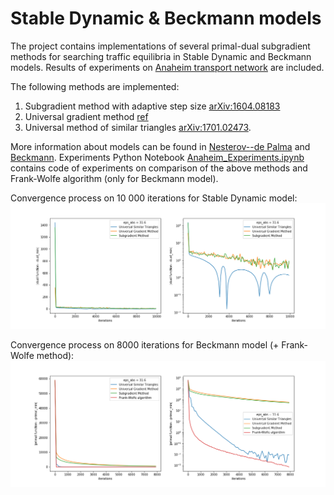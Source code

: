 # Stable Dynamic & Beckmann models

The project contains implementations of several primal-dual subgradient methods for searching traffic equilibria in Stable Dynamic and Beckmann models. 
Results of experiments on [Anaheim transport network](https://github.com/bstabler/TransportationNetworks) are included.

The following methods are implemented:
1.	Subgradient method with adaptive step size [arXiv:1604.08183](https://arxiv.org/ftp/arxiv/papers/1604/1604.08183.pdf)
2.	Universal gradient method [ref](http://www.optimization-online.org/DB_FILE/2013/04/3833.pdf)
3.	Universal method of similar triangles [arXiv:1701.02473](https://arxiv.org/ftp/arxiv/papers/1701/1701.02473.pdf).

More information about models can be found in [Nesterov--de Palma](https://link.springer.com/article/10.1023/A:1025350419398) and [Beckmann](https://cowles.yale.edu/sites/default/files/files/pub/misc/specpub-beckmann-mcguire-winsten.pdf).
Experiments
Python Notebook [Anaheim_Experiments.ipynb](https://github.com/MeruzaKub/TransportNet/blob/master/Stable%20Dynamic%20%26%20Beckman/Anaheim_Experiments.ipynb) contains code of experiments on comparison of the above methods and Frank-Wolfe algorithm (only for Beckmann model).

Convergence process on 10 000 iterations for Stable Dynamic model:
![](methods_stable_dynamic.png)

Convergence process on 8000 iterations for Beckmann model (+ Frank-Wolfe method):
![](methods_beckman.png)

